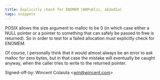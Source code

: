 ```yaml
---
title: Explicitly check for ENOMEM (WOPublic, ab2ed1a)
tags: snippets
---
```


POSIX allows the size argument to malloc to be 0 (in which case either a NULL pointer or a pointer to something that can safely be passed to free is returned). So in order to test for a failed allocation must explicitly check for ENOMEM.

Of course, I personally think that it would almost always be an error to ask malloc for zero bytes, but in that case the mistake will eventually be caught anyway, when the caller tries to write to the returned pointer.

Signed-off-by: Wincent Colaiuta &lt;win@wincent.com&gt;
